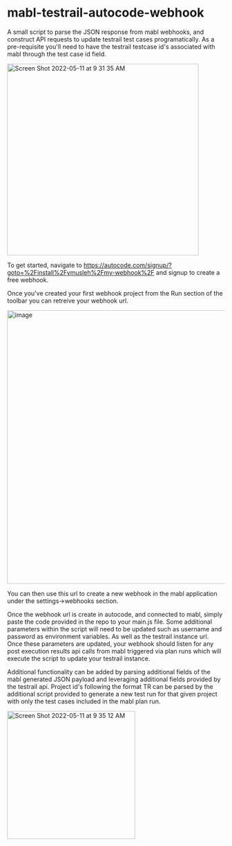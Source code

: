 # mabl-testrail-autocode-webhook
A small script to parse the JSON response from mabl webhooks, and construct API requests to update testrail test cases programatically.  As a pre-requisite you'll need to have the testrail testcase id's associated with mabl through the test case id field.

<img width="443" alt="Screen Shot 2022-05-11 at 9 31 35 AM" src="https://user-images.githubusercontent.com/35976286/167862327-dfe3416d-a72a-42c5-87b5-a383a94615cf.png">


To get started, navigate to https://autocode.com/signup/?goto=%2Finstall%2Fymusleh%2Fmy-webhook%2F and signup to create a free webhook.

Once you've created your first webhook project from the Run section of the toolbar you can retreive your webhook url.

<img width="632" alt="image" src="https://user-images.githubusercontent.com/35976286/158262272-621110e5-87b0-4198-870f-e35dab388a4e.png">

You can then use this url to create a new webhook in the mabl application under the settings->webhooks section.

Once the webhook url is create in autocode, and connected to mabl, simply paste the code provided in the repo to your main.js file.  Some additional parameters within the script will need to be updated such as username and password as environment variables.  As well as the testrail instance url.  Once these parameters are updated, your webhook should listen for any post execution results api calls from mabl triggered via plan runs which will execute the script to update your testrail instance.

Additional functionality can be added by parsing additional fields of the mabl generated JSON payload and leveraging additional fields provided by the testrail api.  Project id's following the format TR<IDHERE> can be parsed by the additional script provided to generate a new test run for that given project with only the test cases included in the mabl plan run.
  
<img width="296" alt="Screen Shot 2022-05-11 at 9 35 12 AM" src="https://user-images.githubusercontent.com/35976286/167862681-bc5f43fc-fe29-4cbe-9451-2e8278bfa561.png">
